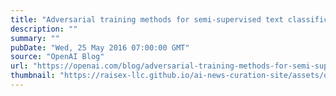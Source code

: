 ```yaml
---
title: "Adversarial training methods for semi-supervised text classification"
description: ""
summary: ""
pubDate: "Wed, 25 May 2016 07:00:00 GMT"
source: "OpenAI Blog"
url: "https://openai.com/blog/adversarial-training-methods-for-semi-supervised-text-classification"
thumbnail: "https://raisex-llc.github.io/ai-news-curation-site/assets/openai_logo.png"
---
```



